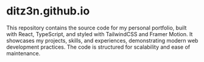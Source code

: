 # ditz3n.github.io
This repository contains the source code for my personal portfolio, built with React, TypeScript, and styled with TailwindCSS and Framer Motion. It showcases my projects, skills, and experiences, demonstrating modern web development practices. The code is structured for scalability and ease of maintenance.
